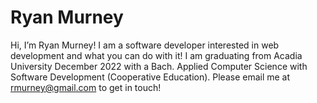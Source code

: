 # Ryan Murney

Hi, I’m Ryan Murney! I am a software developer interested in web development and what you can do with it! I am graduating from Acadia University December 2022 with a Bach. Applied Computer Science with Software Development (Cooperative Education). Please email me at rmurney@gmail.com to get in touch!
